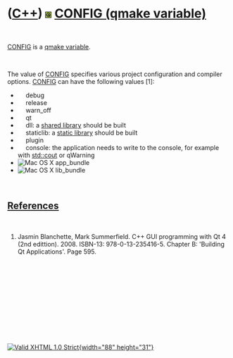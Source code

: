



 

 

 

 

 

([C++](Cpp.htm)) ![Qt](PicQt.png) [CONFIG (qmake variable)](CppQmakeConfig.htm)
===============================================================================

 

[CONFIG](CppQmakeConfig.htm) is a [qmake
variable](CppQmakeVariable.htm).

 

The value of [CONFIG](CppQmakeConfig.htm) specifies various project
configuration and compiler options. [CONFIG](CppQmakeConfig.htm) can
have the following values \[1\]:

-   ![ ](PicSpacer.png) debug
-   ![ ](PicSpacer.png) release
-   ![ ](PicSpacer.png) warn\_off
-   ![ ](PicSpacer.png) qt
-   ![ ](PicSpacer.png) dll: a [shared library](CppSharedLibrary.htm)
    should be built
-   ![ ](PicSpacer.png) staticlib: a [static
    library](CppStaticLibrary.htm) should be built
-   ![ ](PicSpacer.png) plugin
-   ![ ](PicSpacer.png) console: the application needs to write to the
    console, for example with [std::cout](CppCout.htm) or qWarning
-   ![Mac OS X](PicMacOsX.png) app\_bundle
-   ![Mac OS X](PicMacOsX.png) lib\_bundle

 

[References](CppReferences.htm)
-------------------------------

 

1.  Jasmin Blanchette, Mark Summerfield. C++ GUI programming with Qt 4
    (2nd edittion). 2008. ISBN-13: 978-0-13-235416-5. Chapter B:
    'Building Qt Applications'. Page 595.

 

 

 

 

 





 

[![Valid XHTML 1.0 Strict](valid-xhtml10.png){width="88"
height="31"}](http://validator.w3.org/check?uri=referer)

